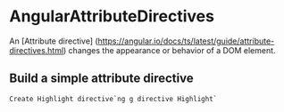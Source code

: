 # AngularAttributeDirectives

An [Attribute directive] (https://angular.io/docs/ts/latest/guide/attribute-directives.html) changes the appearance or behavior of a DOM element. 

## Build a simple attribute directive
    Create Highlight directive`ng g directive Highlight`